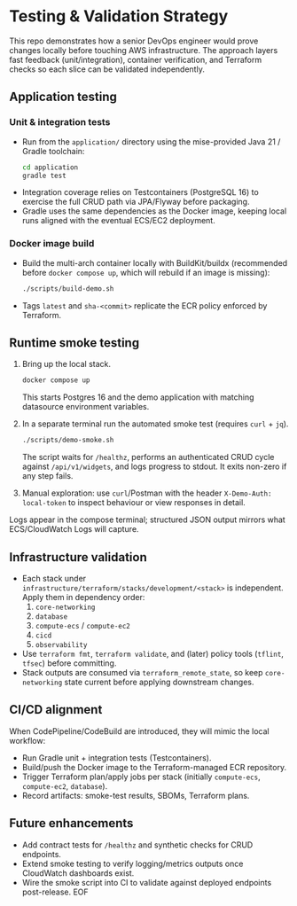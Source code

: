 # Testing & Validation Strategy

This repo demonstrates how a senior DevOps engineer would prove changes locally before touching AWS infrastructure. The approach layers fast feedback (unit/integration), container verification, and Terraform checks so each slice can be validated independently.

## Application testing

### Unit & integration tests

- Run from the `application/` directory using the mise-provided Java 21 / Gradle toolchain:
  ```bash
  cd application
  gradle test
  ```
- Integration coverage relies on Testcontainers (PostgreSQL 16) to exercise the full CRUD path via JPA/Flyway before packaging.
- Gradle uses the same dependencies as the Docker image, keeping local runs aligned with the eventual ECS/EC2 deployment.

### Docker image build

- Build the multi-arch container locally with BuildKit/buildx (recommended before `docker compose up`, which will rebuild if an image is missing):
  ```bash
  ./scripts/build-demo.sh
  ```
- Tags `latest` and `sha-<commit>` replicate the ECR policy enforced by Terraform.

## Runtime smoke testing

1. Bring up the local stack.

   ```bash
   docker compose up
   ```

   This starts Postgres 16 and the demo application with matching datasource environment variables.

2. In a separate terminal run the automated smoke test (requires `curl` + `jq`).

   ```bash
   ./scripts/demo-smoke.sh
   ```

   The script waits for `/healthz`, performs an authenticated CRUD cycle against `/api/v1/widgets`, and logs progress to stdout. It exits non-zero if any step fails.

3. Manual exploration: use `curl`/Postman with the header `X-Demo-Auth: local-token` to inspect behaviour or view responses in detail.

Logs appear in the compose terminal; structured JSON output mirrors what ECS/CloudWatch Logs will capture.

## Infrastructure validation

- Each stack under `infrastructure/terraform/stacks/development/<stack>` is independent. Apply them in dependency order:
  1. `core-networking`
  2. `database`
  3. `compute-ecs` / `compute-ec2`
  4. `cicd`
  5. `observability`
- Use `terraform fmt`, `terraform validate`, and (later) policy tools (`tflint`, `tfsec`) before committing.
- Stack outputs are consumed via `terraform_remote_state`, so keep `core-networking` state current before applying downstream changes.

## CI/CD alignment

When CodePipeline/CodeBuild are introduced, they will mimic the local workflow:

- Run Gradle unit + integration tests (Testcontainers).
- Build/push the Docker image to the Terraform-managed ECR repository.
- Trigger Terraform plan/apply jobs per stack (initially `compute-ecs`, `compute-ec2`, `database`).
- Record artifacts: smoke-test results, SBOMs, Terraform plans.

## Future enhancements

- Add contract tests for `/healthz` and synthetic checks for CRUD endpoints.
- Extend smoke testing to verify logging/metrics outputs once CloudWatch dashboards exist.
- Wire the smoke script into CI to validate against deployed endpoints post-release.
  EOF
